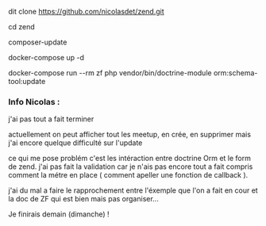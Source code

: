 

dit clone https://github.com/nicolasdet/zend.git

cd zend

composer-update

docker-compose up -d

docker-compose run --rm zf php vendor/bin/doctrine-module orm:schema-tool:update




### Info Nicolas :

j'ai pas tout a fait terminer

actuellement on peut afficher tout les meetup, en crée, en supprimer mais j'ai encore quelque difficulté sur l'update

ce qui me pose problém c'est les intéraction entre doctrine Orm et le form de zend. 
j'ai pas fait la validation car je n'ais pas encore tout a fait compris comment la métre en place ( comment apeller une fonction de callback ). 

j'ai du mal a faire le rapprochement entre l'éxemple que l'on a fait en cour et la doc de ZF qui est bien mais pas organiser...



Je finirais demain (dimanche) ! 

